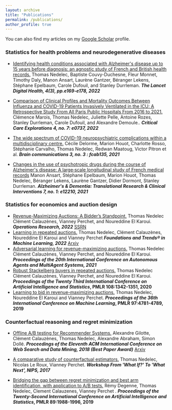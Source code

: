 ```yaml
---
layout: archive
title: "Publications"
permalink: /publications/
author_profile: true
---
```



You can also find my articles on my [Google Scholar](https://scholar.google.fr/citations?user=DiLQ2X8AAAAJ&hl=fr) profile.


### Statistics for health problems and neurodegenerative diseases

* [Identifying health conditions associated with Alzheimer's disease up to 15 years before diagnosis: an agnostic study of French and British health records.](https://www.thelancet.com/journals/landig/article/PIIS2589-7500(21)00275-2/fulltext) Thomas Nedelec, Baptiste Couvy-Duchesne, Fleur Monnet, Timothy Daly, Manon Ansart, Laurène Gantzer, Béranger Lekens, Stéphane Epelbaum, Carole Dufouil, and Stanley Durrleman.  ***The Lancet Digital Health, 4(3), pp.e169-e178, 2022***

* [Comparison of Clinical Profiles and Mortality Outcomes Between Influenza and COVID-19 Patients Invasively Ventilated in the ICU: A Retrospective Study From All Paris Public Hospitals From 2016 to 2021.](https://journals.lww.com/ccejournal/Fulltext/2022/07000/Comparison_of_Clinical_Profiles_and_Mortality.16.aspx) Clémence Marois, Thomas Nedelec, Juliette Pelle, Antoine Rozes, Stanley Durrleman, Carole Dufouil, and Alexandre Demoule..  ***Critical Care Explorations 4, no. 7: e0737, 2022***

* [The wide spectrum of COVID-19 neuropsychiatric complications within a multidisciplinary centre.](https://academic.oup.com/braincomms/article/3/3/fcab135/6302553)  Cécile Delorme, Marion Houot, Charlotte Rosso, Stéphanie Carvalho, Thomas Nedelec, Redwan Maatoug, Victor Pitron et al.  ***Brain communications 3, no. 3 : fcab135, 2021***

* [Changes in the use of psychotropic drugs during the course of Alzheimer's disease: A large‐scale longitudinal study of French medical records](https://alz-journals.onlinelibrary.wiley.com/doi/full/10.1002/trc2.12210)  Manon Ansart, Stéphane Epelbaum, Marion Houot, Thomas Nedelec, Béranger  Lekens, Laurène Gantzer, Didier Dormont, Stanley Durrleman.  ***Alzheimer's & Dementia: Translational Research & Clinical Interventions 7, no. 1: e12210, 2021***


### Statistics for economics and auction design 
* [Revenue-Maximizing Auctions: A Bidder’s Standpoint.](https://pubsonline.informs.org/doi/abs/10.1287/opre.2022.2316t) Thomas Nedelec Clément Calauzènes, Vianney Perchet, and Noureddine El Karoui.  ***Operations Research, 2022*** [SSRN](https://papers.ssrn.com/sol3/papers.cfm?abstract_id=3827136)
* [Learning in repeated auctions.](https://www.nowpublishers.com/article/Details/MAL-077) Thomas Nedelec, Clément Calauzènes, Noureddine El Karoui and Vianney Perchet  ***Foundations and Trends® in Machine Learning, 2022*** [Arxiv](https://arxiv.org/abs/2011.09365)
* [Adversarial learning for revenue-maximizing auctions.](https://www.ifaamas.org/Proceedings/aamas2021/pdfs/p955.pdf) Thomas Nedelec Clément Calauzènes, Vianney Perchet, and Noureddine El Karoui.  ***Proceedings of the 20th International Conference on Autonomous Agents and MultiAgent Systems, 2021*** 
* [Robust Stackelberg buyers in repeated auctions.](http://proceedings.mlr.press/v108/nedelec20a.html) Thomas Nedelec Clément Calauzènes, Vianney Perchet, and Noureddine El Karoui.  ***Proceedings of the Twenty Third International Conference on Artificial Intelligence and Statistics*, PMLR 108:1342-1351, 2020** 
* [Learning to bid in revenue-maximizing auctions.](http://proceedings.mlr.press/v97/nedelec19a.html) Thomas Nedelec, Noureddine El Karoui and Vianney Perchet.  ***Proceedings of the 36th International Conference on Machine Learning*, PMLR 97:4781-4789, 2019**

### Counterfactual reasoning and regret minimization 
* [Offline A/B testing for Recommender Systems.](https://dl.acm.org/doi/10.1145/3159652.3159687) Alexandre Gilotte, Clément Calauzènes, Thomas Nedelec, Alexandre Abraham, Simon Dollé.  ***Proceedings of the Eleventh ACM International Conference on Web Search and Data Mining, 2018 (Best Paper Award)*** [Arxiv](https://arxiv.org/abs/1801.07030)

* [A comparative study of counterfactual estimators.](https://arxiv.org/abs/1704.00773) Thomas Nedelec, Nicolas Le Roux, Vianney Perchet.  ***Workshop From 'What If?' To 'What Next', NIPS, 2017***

* [Bridging the gap between regret minimization and best arm identification, with application to A/B tests.](https://proceedings.mlr.press/v89/degenne19a.html) Rémy Degenne, Thomas Nedelec, Clement Calauzenes, Vianney Perchet .  ***Proceedings of the Twenty-Second International Conference on Artificial Intelligence and Statistics*, PMLR 89:1988-1996, 2019**

  


